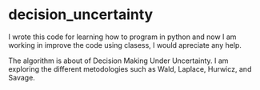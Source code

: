# decision_uncertainty

I wrote this code for learning how to program in python and now I am working in improve the code using clasess, I would apreciate any help.

The algorithm is about of Decision Making Under Uncertainty. I am exploring the different metodologies such as Wald, Laplace, Hurwicz,  and Savage.

